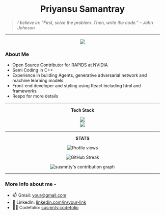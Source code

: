 <h1 align="center"> Priyansu Samantray </h1>

  > _I believe in: _“First, solve the problem. Then, write the code.”_ – John Johnson_

---

<p align="center">
  <img src="https://readme-typing-svg.demolab.com?font=Fira+Code&weight=500&pause=1000&color=00CFFF&center=true&vCenter=true&width=435&lines=Cpp+Coder;Basic+Coder+in+Python;AI+Engineer;Basic+Frontend+Developer;Research+and+Development;ML+Engineer" />
</p>

### About Me 

- Open Source Contributor for RAPIDS at NVIDIA 
- Semi Coding in C++   
- Experience in building Agents, generative adversarial network and machine learning models
- Front-end developer and styling using React including html and frameworks  
- Respo for more details  

---

<p align="center"><b>Tech Stack</b></p>
<div align="center">
  <img src="https://skillicons.dev/icons?i=python,cpp" />
</div>
<div align="center">
  <img src="https://skillicons.dev/icons?i=docker,tensorflow,git" />
</div>

---

<p align="center"><b>STATS</b></p>

<p align="center">
  <img src="https://komarev.com/ghpvc/?username=susmnty&style=flat-square&color=brightgreen" alt="Profile views" />
</p>

<div align="center">
  <img src="https://streak-stats.demolab.com?user=susmnty&theme=tokyonight&hide_border=true" alt="GitHub Streak"/>
</div>

<!-- GitHub Contribution Graph -->
<p align="center">
  <img src="https://activity-graph.vercel.app/graph?username=susmnty&theme=react&area=true&hide_border=true&custom_title=Contribution%20Graph" alt="susmnty's contribution graph" />
</p>

---

### More Info about me -

- 📫 Gmail: [your@gmail.com](mailto:spkusmnty@gmail.com)
- 💼 LinkedIn: [linkedin.com/in/your-link](https://www.linkedin.com/in/priyansu12/)
- 👨‍💻 Codefolio: [susmnty.codefolio](https://codolio.com/profile/sonusmnty) 
